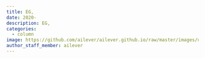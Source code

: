 ```yaml
---
title: EG,
date: 2020-
description: EG,
categories:
  - column
image: https://github.com/ailever/ailever.github.io/raw/master/images/unsplash/gray_Engineering.png
author_staff_member: ailever
---
```

